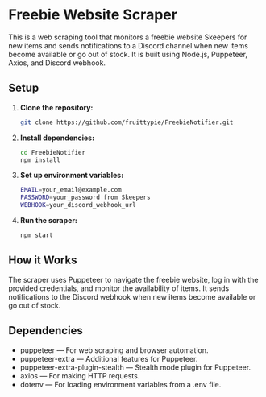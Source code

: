 # Freebie Website Scraper

This is a web scraping tool that monitors a freebie website Skeepers for new items and sends notifications to a Discord channel when new items become available or go out of stock. It is built using Node.js, Puppeteer, Axios, and Discord webhook.

## Setup

1. **Clone the repository:**
   
   ```bash
   git clone https://github.com/fruittypie/FreebieNotifier.git

2. **Install dependencies:**

   ```bash
   cd FreebieNotifier
   npm install
3. **Set up environment variables:**
   
   ```bash
   EMAIL=your_email@example.com
   PASSWORD=your_password from Skeepers
   WEBHOOK=your_discord_webhook_url
   
4. **Run the scraper:**

   ```bash
   npm start

## How it Works
The scraper uses Puppeteer to navigate the freebie website, log in with the provided credentials, and monitor the availability of items. It sends notifications to the Discord webhook when new items become available or go out of stock.

## Dependencies
* puppeteer — For web scraping and browser automation.
* puppeteer-extra — Additional features for Puppeteer.
* puppeteer-extra-plugin-stealth — Stealth mode plugin for Puppeteer.
* axios — For making HTTP requests.
* dotenv  — For loading environment variables from a .env file.

